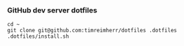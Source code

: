 ### GitHub dev server dotfiles

```shell
cd ~
git clone git@github.com:timreimherr/dotfiles .dotfiles
.dotfiles/install.sh
```
